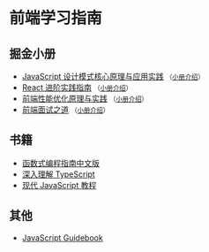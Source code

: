 # 前端学习指南

## 掘金小册

* [JavaScript 设计模式核心原理与应用实践](javascript-she-ji-mo-shi-he-xin-yuan-li-yu-ying-yong-shi-jian/) <small>（[小册介绍](https://juejin.cn/book/6844733790204461070)）</small>
* [React 进阶实践指南](react-jin-jie-shi-jian-zhi-nan/) <small>（[小册介绍](https://juejin.cn/book/6945998773818490884)）</small>
* [前端性能优化原理与实践](qian-duan-xing-neng-you-hua-yuan-li-yu-shi-jian/) <small>（[小册介绍](https://juejin.cn/book/6844733750048210957)）</small>
* [前端面试之道](qian-duan-mian-shi-zhi-dao/) <small>（[小册介绍](https://juejin.cn/book/6844733763675488269)）</small>

## 书籍

* [函数式编程指南中文版](https://llh911001.gitbook.io/mostly-adequate-guide-chinese)
* [深入理解 TypeScript](https://jkchao.github.io/typescript-book-chinese/)
* [现代 JavaScript 教程](https://zh.javascript.info/)

## 其他

* [JavaScript Guidebook](https://tsejx.github.io/javascript-guidebook/)
